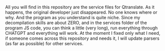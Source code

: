 All you will find in this repository are the service files for Qtranslate. As it happens, the original developer just disappeared. No one knows where or why. And the program as you understand is quite niche. Since my decompilation skills are about ZERO, and in the services folder of the program JS code, you can think a little (very long), run everything through CHATGPT and everything will work. At the moment I fixed only what I need, if someone comes across this repository and needs it, I will update parsers (as far as possible) for other services.
